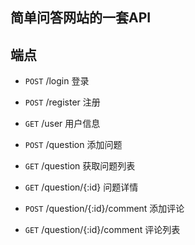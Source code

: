## 简单问答网站的一套API

## 端点

* `POST` /login 
登录

* `POST`  /register
注册

* `GET` /user
用户信息

* `POST` /question
添加问题

* `GET` /question
获取问题列表

* `GET` /question/{:id}
问题详情

* `POST` /question/{:id}/comment
添加评论

* `GET` /question/{:id}/comment
评论列表

